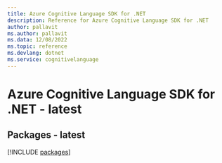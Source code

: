 ```yaml
---
title: Azure Cognitive Language SDK for .NET
description: Reference for Azure Cognitive Language SDK for .NET
author: pallavit
ms.author: pallavit
ms.data: 12/08/2022
ms.topic: reference
ms.devlang: dotnet
ms.service: cognitivelanguage
---
```

# Azure Cognitive Language SDK for .NET - latest
## Packages - latest
[!INCLUDE [packages](cognitive-language-index.md)]
